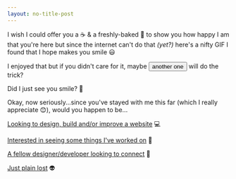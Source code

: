```yaml
---
layout: no-title-post
---
```

I wish I could offer you a ☕️ & a freshly-baked 🍩 to show you how happy I am that you're here but since the internet can't do that *(yet?)* here's a nifty GIF I found that I hope makes you smile 😃     

<div id="catgif"></div>

I enjoyed that but if you didn't care for it, maybe <button class="button" onclick="catgif('#catgif')"> another one </button> will do the trick?  


Did I just see you smile? 🎉     


Okay, now seriously...since you've stayed with me this far (which I really appreciate 😊), would you happen to be...


[Looking to design, build and/or improve a website](LinkToInquiryContactForm) 💻   


<a href="http://dribbble.com/mttwhlly" target="_blank">Interested in seeing some things I've worked on</a> 👀   


[A fellow designer/developer looking to connect](LinkToBlogSocialMedia) 💬   


[Just plain lost](LinkToReadingList) 👽   

